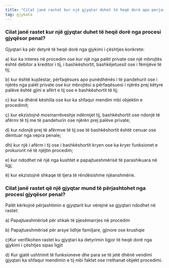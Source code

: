 ```yaml
---
title: "Cilat janë rastet kur një gjyqtar duhet të heqë dorë apo perjashtohet nga procesi gjyqësor penal?"
tag: gjykata
---
```


### Cilat janë rastet kur një gjyqtar duhet të heqë dorë nga procesi gjyqësor penal?

Gjyqtari ka për detyrë të heqë dorë nga gjykimi i çështjes konkrete:

a) kur ka interes në procedim ose kur një nga palët private ose një mbrojtës është debitor a kreditor i tij, i bashkëshortit, bashkëjetuesit ose i fëmijëve të tij;

b) kur është kujdestar, përfaqësues apo punëdhënës i të pandehurit ose i njërës nga palët private ose kur mbrojtësi a përfaqësuesi i njërës prej këtyre palëve është gjini e afërt e tij ose e bashkëshortit të tij;

c) kur ka dhënë këshilla ose kur ka shfaqur mendim mbi objektin e procedimit;

ç) kur ekzistojnë mosmarrëveshje ndërmjet tij, bashkëshortit ose ndonjë të afërmi të tij me të
pandehurin ose njërën prej palëve private;

d) kur ndonjë prej të afërmve të tij ose të bashkëshortit është cenuar ose dëmtuar nga vepra penale;

dh) kur një i afërm i tij ose i bashkëshortit kryen ose ka kryer funksionet e prokurorit në të njëjtin
procedim;

e) kur ndodhet në një nga kushtet e papajtueshmërisë të parashikuara në ligj;

ë) kur ekzistojnë shkaqe të tjera të rëndësishme njëanshmërie.

### Cilat janë rastet që një gjyqtar mund të përjashtohet nga procesi gjyqësor penal?

Palët kërkojnë përjashtimin e gjyqtarit kur vërejnë se gjyqtari ndodhet në rastet:
 

a) Papajtueshmërisë për shkak të pjesëmarrjes në procedim

b) Papajtueshmërisë për arsye lidhje familjare, gjinore ose krushqie

c)Kur verifikohen rastet ku gjyqtari ka detyrimin ligjor të heqë dorë nga gjykimi i çështjes sipas ligjit

d) Kur gjatë ushtrimit të funksioneve dhe para se të jetë dhënë vendimi gjyqtari ka shfaqur mendimin e tij mbi faktet ose rrethanat objekt procedimi.
